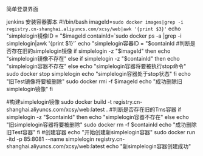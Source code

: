 简单登录界面

jenkins 安装容器脚本
#!/bin/bash
  imageId=`sudo docker images|grep -i registry.cn-shanghai.aliyuncs.com/xcsy/web|awk '{print $3}'`
  echo "simplelogin镜像ID = "$imageId 
  containId=`sudo docker ps -a |grep -i simplelogin|awk '{print $1}'`
  echo "simplelogin容器ID = "$containId
#判断是否存在旧的simplelogin镜像
  if simplelogin -z "$imageId"
  then
     echo "simplelogin镜像不存在"
  else 
     if simplelogin -z "$containId"
     then
         echo "simplelogin容器不存在"
     else
         echo "simplelogin容器将要被执行stop命令"
         sudo docker stop simplelogin
         echo "simplelogin容器处于stop状态"
     fi
     echo "旧Test镜像将要被删除"
     sudo docker rmi -f $imageId
     echo "成功删除旧simplelogin镜像" 
  fi


#构建simplelogin镜像
  sudo docker build -t registry.cn-shanghai.aliyuncs.com/xcsy/web:latest .
#判断是否存在旧的Tms容器
  if simplelogin -z "$containId"
  then
    echo "simplelogin容器不存在"
  else 
    echo "旧simplelogin容器将要被删除"
    sudo docker rm -f $containId
    echo "成功删除旧Test容器" 
  fi
#创建容器
  echo "开始创建新simplelogin容器"
  sudo docker run -itd -p 85:8081 --name simplelogin registry.cn-shanghai.aliyuncs.com/xcsy/web:latest
  echo "新simplelogin容器创建成功"